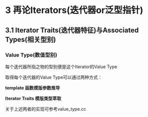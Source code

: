 # 3 再论Iterators(迭代器or泛型指针)

## 3.1 Iterator Traits(迭代器特征)与Associated Types(相关型别)

### Value Type(数值型别)

每个迭代器所指之物的型别便是这个Iterator的Value Type

取得每个迭代器的Value Type可以通过两种方式：

**template 函数模版参数推导**

**Iterator Traits 模版类型萃取**

关于上述两者的实现可参考value_type.cc